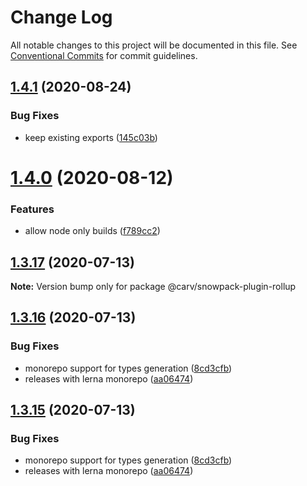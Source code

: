 # Change Log

All notable changes to this project will be documented in this file.
See [Conventional Commits](https://conventionalcommits.org) for commit guidelines.

## [1.4.1](https://github.com/carvjs/snowpack/compare/@carv/snowpack-plugin-rollup@1.4.0...@carv/snowpack-plugin-rollup@1.4.1) (2020-08-24)

### Bug Fixes

- keep existing exports ([145c03b](https://github.com/carvjs/snowpack/commit/145c03b321c9c7a56f9979b8ef9c27aa1e99060d))

# [1.4.0](https://github.com/carvjs/snowpack/compare/@carv/snowpack-plugin-rollup@1.3.17...@carv/snowpack-plugin-rollup@1.4.0) (2020-08-12)

### Features

- allow node only builds ([f789cc2](https://github.com/carvjs/snowpack/commit/f789cc24fef32513bdde08be05fd5de18c93d638))

## [1.3.17](https://github.com/carvjs/snowpack/compare/@carv/snowpack-plugin-rollup@1.3.16...@carv/snowpack-plugin-rollup@1.3.17) (2020-07-13)

**Note:** Version bump only for package @carv/snowpack-plugin-rollup

## [1.3.16](https://github.com/carvjs/snowpack/compare/@carv/snowpack-plugin-rollup@1.3.14...@carv/snowpack-plugin-rollup@1.3.16) (2020-07-13)

### Bug Fixes

- monorepo support for types generation ([8cd3cfb](https://github.com/carvjs/snowpack/commit/8cd3cfbd9fc1dbdb8aa5c57a16d6958137ca4c89))
- releases with lerna monorepo ([aa06474](https://github.com/carvjs/snowpack/commit/aa064743015951d309246293dc2fa03d1669654c))

## [1.3.15](https://github.com/carvjs/snowpack/compare/@carv/snowpack-plugin-rollup@1.3.14...@carv/snowpack-plugin-rollup@1.3.15) (2020-07-13)

### Bug Fixes

- monorepo support for types generation ([8cd3cfb](https://github.com/carvjs/snowpack/commit/8cd3cfbd9fc1dbdb8aa5c57a16d6958137ca4c89))
- releases with lerna monorepo ([aa06474](https://github.com/carvjs/snowpack/commit/aa064743015951d309246293dc2fa03d1669654c))
